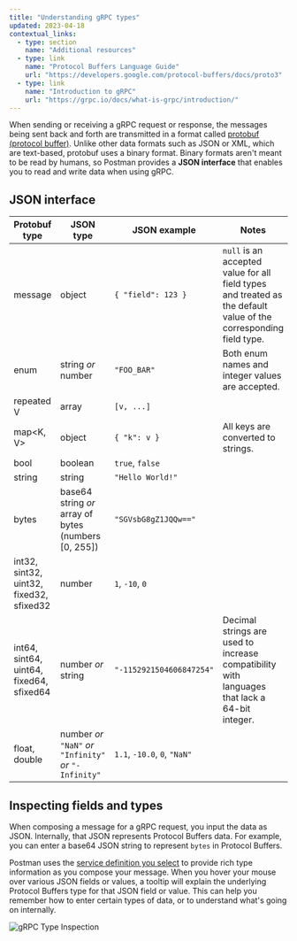 ```yaml
---
title: "Understanding gRPC types"
updated: 2023-04-18
contextual_links:
  - type: section
    name: "Additional resources"
  - type: link
    name: "Protocol Buffers Language Guide"
    url: "https://developers.google.com/protocol-buffers/docs/proto3"
  - type: link
    name: "Introduction to gRPC"
    url: "https://grpc.io/docs/what-is-grpc/introduction/"
---
```


When sending or receiving a gRPC request or response, the messages being sent back and forth are transmitted in a format called [protobuf (protocol buffer)](https://developers.google.com/protocol-buffers). Unlike other data formats such as JSON or XML, which are text-based, protobuf uses a binary format. Binary formats aren't meant to be read by humans, so Postman provides a **JSON interface** that enables you to read and write data when using gRPC.

## JSON interface

| Protobuf type | JSON type | JSON example | Notes |
| ------------- | --------- | ------------ | ----- |
| message | object | `{ "field": 123 }` | `null` is an accepted value for all field types and treated as the default value of the corresponding field type. |
| enum | string _or_ number | `"FOO_BAR"` | Both enum names and integer values are accepted. |
| repeated V | array | `[v, ...]` | |
| map<K, V> | object | `{ "k": v }` | All keys are converted to strings. | |
| bool | boolean | `true`, `false` | |
| string | string | `"Hello World!"` | |
| bytes | base64 string _or_ array of bytes (numbers [0, 255]) | `"SGVsbG8gZ1JQQw=="` | |
| int32, sint32, uint32, fixed32, sfixed32 | number | `1`, `-10`, `0` | |
| int64, sint64, uint64, fixed64, sfixed64 | number _or_ string | `"-1152921504606847254"` | Decimal strings are used to increase compatibility with languages that lack a 64-bit integer. |
| float, double | number _or_ `"NaN"` _or_ `"Infinity"` _or_ `"-Infinity"` | `1.1`, `-10.0`, `0`, `"NaN"` | |

## Inspecting fields and types

When composing a message for a gRPC request, you input the data as JSON. Internally, that JSON represents Protocol Buffers data. For example, you can enter a base64 JSON string to represent `bytes` in Protocol Buffers.

Postman uses the [service definition you select](/docs/sending-requests/grpc/using-service-definition/) to provide rich type information as you compose your message. When you hover your mouse over various JSON fields or values, a tooltip will explain the underlying Protocol Buffers type for that JSON field or value. This can help you remember how to enter certain types of data, or to understand what's going on internally.

<img src="https://assets.postman.com/postman-docs/v10/inspecting-types-v10.jpg" alt="gRPC Type Inspection">

